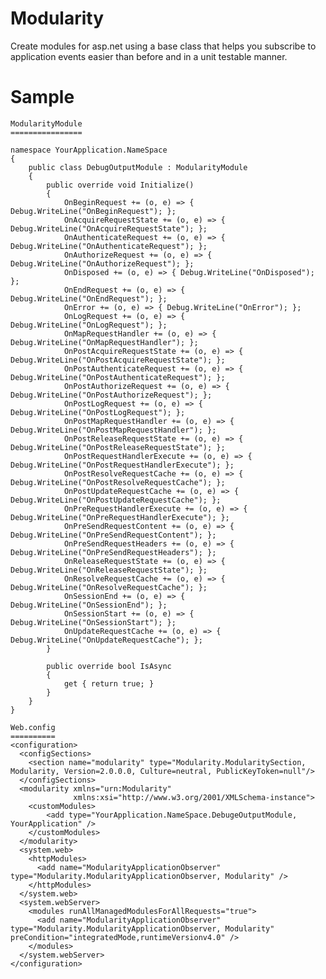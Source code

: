 Modularity
==========

Create modules for asp.net using a base class that helps you subscribe to application events easier than before and in a unit testable manner.

Sample
======

	ModularityModule
	================

	namespace YourApplication.NameSpace
	{
		public class DebugOutputModule : ModularityModule
		{
			public override void Initialize()
			{	
				OnBeginRequest += (o, e) => { Debug.WriteLine("OnBeginRequest"); };
				OnAcquireRequestState += (o, e) => { Debug.WriteLine("OnAcquireRequestState"); };
				OnAuthenticateRequest += (o, e) => { Debug.WriteLine("OnAuthenticateRequest"); };
				OnAuthorizeRequest += (o, e) => { Debug.WriteLine("OnAuthorizeRequest"); };
				OnDisposed += (o, e) => { Debug.WriteLine("OnDisposed"); };
				OnEndRequest += (o, e) => { Debug.WriteLine("OnEndRequest"); };
				OnError += (o, e) => { Debug.WriteLine("OnError"); };
				OnLogRequest += (o, e) => { Debug.WriteLine("OnLogRequest"); };
				OnMapRequestHandler += (o, e) => { Debug.WriteLine("OnMapRequestHandler"); };
				OnPostAcquireRequestState += (o, e) => { Debug.WriteLine("OnPostAcquireRequestState"); };
				OnPostAuthenticateRequest += (o, e) => { Debug.WriteLine("OnPostAuthenticateRequest"); };
				OnPostAuthorizeRequest += (o, e) => { Debug.WriteLine("OnPostAuthorizeRequest"); };
				OnPostLogRequest += (o, e) => { Debug.WriteLine("OnPostLogRequest"); };
				OnPostMapRequestHandler += (o, e) => { Debug.WriteLine("OnPostMapRequestHandler"); };
				OnPostReleaseRequestState += (o, e) => { Debug.WriteLine("OnPostReleaseRequestState"); };
				OnPostRequestHandlerExecute += (o, e) => { Debug.WriteLine("OnPostRequestHandlerExecute"); };
				OnPostResolveRequestCache += (o, e) => { Debug.WriteLine("OnPostResolveRequestCache"); };
				OnPostUpdateRequestCache += (o, e) => { Debug.WriteLine("OnPostUpdateRequestCache"); };
				OnPreRequestHandlerExecute += (o, e) => { Debug.WriteLine("OnPreRequestHandlerExecute"); };
				OnPreSendRequestContent += (o, e) => { Debug.WriteLine("OnPreSendRequestContent"); };
				OnPreSendRequestHeaders += (o, e) => { Debug.WriteLine("OnPreSendRequestHeaders"); };
				OnReleaseRequestState += (o, e) => { Debug.WriteLine("OnReleaseRequestState"); };
				OnResolveRequestCache += (o, e) => { Debug.WriteLine("OnResolveRequestCache"); };
				OnSessionEnd += (o, e) => { Debug.WriteLine("OnSessionEnd"); };
				OnSessionStart += (o, e) => { Debug.WriteLine("OnSessionStart"); };
				OnUpdateRequestCache += (o, e) => { Debug.WriteLine("OnUpdateRequestCache"); };
			}

			public override bool IsAsync
			{
				get { return true; }
			}
		}
	}
	
	Web.config
	==========
	<configuration>
	  <configSections>
		<section name="modularity" type="Modularity.ModularitySection, Modularity, Version=2.0.0.0, Culture=neutral, PublicKeyToken=null"/>
	  </configSections>
	  <modularity xmlns="urn:Modularity"
		  		  xmlns:xsi="http://www.w3.org/2001/XMLSchema-instance">
		<customModules>
			<add type="YourApplication.NameSpace.DebugeOutputModule, YourApplication" />
		</customModules>
	  </modularity>
	  <system.web>
		<httpModules>
		  <add name="ModularityApplicationObserver" type="Modularity.ModularityApplicationObserver, Modularity" />
		</httpModules>
	  </system.web> 
	  <system.webServer>
		<modules runAllManagedModulesForAllRequests="true">
		  <add name="ModularityApplicationObserver" type="Modularity.ModularityApplicationObserver, Modularity" preCondition="integratedMode,runtimeVersionv4.0" />
		</modules>
	  </system.webServer>
	</configuration>